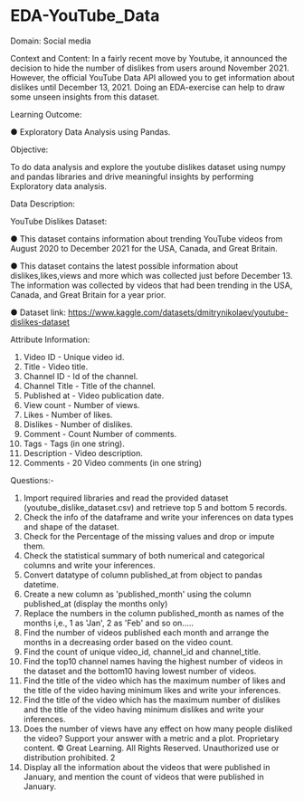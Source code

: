 # EDA-YouTube_Data

Domain: Social media

Context and Content: 
In a fairly recent move by Youtube, it announced the decision to hide the
number of dislikes from users around November 2021. However, the official YouTube Data API allowed you to
get information about dislikes until December 13, 2021. Doing an EDA-exercise can help to draw some unseen
insights from this dataset.

Learning Outcome:

● Exploratory Data Analysis using Pandas.

Objective:

To do data analysis and explore the youtube dislikes dataset using numpy and pandas libraries and drive
meaningful insights by performing Exploratory data analysis.

Data Description:

YouTube Dislikes Dataset:

● This dataset contains information about trending YouTube videos from August 2020 to December 2021
for the USA, Canada, and Great Britain.

● This dataset contains the latest possible information about dislikes,likes,views and more which was
collected just before December 13. The information was collected by videos that had been trending in
the USA, Canada, and Great Britain for a year prior.

● Dataset link: https://www.kaggle.com/datasets/dmitrynikolaev/youtube-dislikes-dataset

Attribute Information:

1. Video ID - Unique video id.
2. Title - Video title.
3. Channel ID - Id of the channel.
4. Channel Title - Title of the channel.
5. Published at - Video publication date.
6. View count - Number of views.
7. Likes - Number of likes.
8. Dislikes - Number of dislikes.
9. Comment - Count Number of comments.
10. Tags - Tags (in one string).
11. Description - Video description.
12. Comments - 20 Video comments (in one string)

Questions:-
1. Import required libraries and read the provided dataset (youtube_dislike_dataset.csv) and retrieve top
5 and bottom 5 records.
2. Check the info of the dataframe and write your inferences on data types and shape of the dataset.
3. Check for the Percentage of the missing values and drop or impute them.
4. Check the statistical summary of both numerical and categorical columns and write your inferences.
5. Convert datatype of column published_at from object to pandas datetime.
6. Create a new column as 'published_month' using the column published_at (display the months only)
7. Replace the numbers in the column published_month as names of the months i,e., 1 as 'Jan', 2 as 'Feb'
and so on.....
8. Find the number of videos published each month and arrange the months in a decreasing order based
on the video count.
9. Find the count of unique video_id, channel_id and channel_title.
10. Find the top10 channel names having the highest number of videos in the dataset and the bottom10
having lowest number of videos.
11. Find the title of the video which has the maximum number of likes and the title of the video having
minimum likes and write your inferences.
12. Find the title of the video which has the maximum number of dislikes and the title of the video having
minimum dislikes and write your inferences.
13. Does the number of views have any effect on how many people disliked the video? Support your
answer with a metric and a plot.
Proprietary content. © Great Learning. All Rights Reserved. Unauthorized use or distribution prohibited. 2
14. Display all the information about the videos that were published in January, and mention the count of
videos that were published in January.
